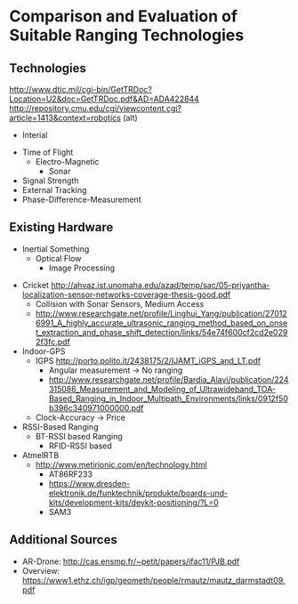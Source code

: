 # Comparison and Evaluation of Suitable Ranging Technologies

## Technologies
http://www.dtic.mil/cgi-bin/GetTRDoc?Location=U2&doc=GetTRDoc.pdf&AD=ADA422844
http://repository.cmu.edu/cgi/viewcontent.cgi?article=1413&context=robotics (alt)

- Interial
* Time of Flight
  * Electro-Magnetic
	* Sonar
* Signal Strength
* External Tracking
* Phase-Difference-Measurement

## Existing Hardware
- Inertial Something
  * Optical Flow
	* Image Processing
* Cricket http://ahvaz.ist.unomaha.edu/azad/temp/sac/05-priyantha-localization-sensor-networks-coverage-thesis-good.pdf
	* Collision with Sonar Sensors, Medium Access
	* http://www.researchgate.net/profile/Linghui_Yang/publication/270126991_A_highly_accurate_ultrasonic_ranging_method_based_on_onset_extraction_and_phase_shift_detection/links/54e74f600cf2cd2e0292f3fc.pdf
* Indoor-GPS 
  * IGPS http://porto.polito.it/2438175/2/IJAMT_iGPS_and_LT.pdf
  	* Angular measurement -> No ranging
	* http://www.researchgate.net/profile/Bardia_Alavi/publication/224315086_Measurement_and_Modeling_of_Ultrawideband_TOA-Based_Ranging_in_Indoor_Multipath_Environments/links/0912f50b396c340971000000.pdf
  * Clock-Accuracy -> Price
* RSSI-Based Ranging
  * BT-RSSI based Ranging
	* RFID-RSSI based
* AtmelRTB
  * http://www.metirionic.com/en/technology.html
	* AT86RF233
	* https://www.dresden-elektronik.de/funktechnik/produkte/boards-und-kits/development-kits/devkit-positioning/?L=0
	* SAM3


## Additional Sources
* AR-Drone: http://cas.ensmp.fr/~petit/papers/ifac11/PJB.pdf
* Overview: https://www1.ethz.ch/igp/geometh/people/rmautz/mautz_darmstadt09.pdf

